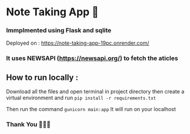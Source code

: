 # Note Taking App 📝
### Immplmented using Flask and sqlite

Deployed on : https://note-taking-app-19pc.onrender.com/

### It uses NEWSAPI (https://newsapi.org/) to fetch the aticles

## How to run locally :
Download all the files and open terminal in project directory then create a virtual environment 
and run ```pip install -r requirements.txt```

Then run the command  ```gunicorn main:app``` 
It will run on your localhost

### Thank You 👋👋👋
